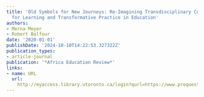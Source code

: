 ```yaml
---
title: 'Old Symbols for New Journeys: Re-Imagining Transdisciplinary Collaboration
  for Learning and Transformative Practice in Education'
authors:
- Merna Meyer
- Robert Balfour
date: '2020-01-01'
publishDate: '2024-10-10T14:22:53.327322Z'
publication_types:
- article-journal
publication: '*Africa Education Review*'
links:
- name: URL
  url: 
    http://myaccess.library.utoronto.ca/login?qurl=https://www.proquest.com/docview/2459008271?accountid=14771&bdid=38382&_bd=YlqkYUAKX7xr6%2F%2FcFulmUKIqof0%3D
---
```

